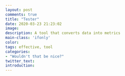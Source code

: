 ```yaml
---
layout: post
comments: true
title: "Tester"
date: 2020-03-23 21:23:02
image: 
description: A tool that converts data into metrics
main-class: 'ifonly'
color:
tags: effective, tool
categories:
- "Wouldn't that be nice?"
twitter_text:
introduction: 
---
```


